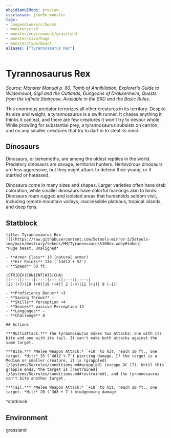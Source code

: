 ```yaml
---
obsidianUIMode: preview
cssclasses: json5e-monster
tags:
- compendium/src/5e/mm
- monster/cr/8
- monster/environment/grassland
- monster/size/huge
- monster/type/beast
aliases: ["Tyrannosaurus Rex"]
---
```

# Tyrannosaurus Rex
*Source: Monster Manual p. 80, Tomb of Annihilation, Explorer's Guide to Wildemount, Sigil and the Outlands, Dungeons of Drakkenheim, Quests from the Infinite Staircase. Available in the SRD and the Basic Rules.*  

This enormous predator terrorizes all other creatures in its territory. Despite its size and weight, a tyrannosaurus is a swift runner. It chases anything it thinks it can eat, and there are few creatures it won't try to devour whole. While prowling for substantial prey, a tyrannosaurus subsists on carrion, and on any smaller creatures that try to dart in to steal its meal.

## Dinosaurs

Dinosaurs, or behemoths, are among the oldest reptiles in the world. Predatory dinosaurs are savage, territorial hunters. Herbivorous dinosaurs are less aggressive, but they might attack to defend their young, or if startled or harassed.

Dinosaurs come in many sizes and shapes. Larger varieties often have drab coloration, while smaller dinosaurs have colorful markings akin to birds. Dinosaurs roam rugged and isolated areas that humanoids seldom visit, including remote mountain valleys, inaccessible plateaus, tropical islands, and deep fens.

## Statblock

```ad-statblock
title: Tyrannosaurus Rex
![](https://raw.githubusercontent.com/5etools-mirror-2/5etools-img/main/bestiary/tokens/MM/Tyrannosaurus%20Rex.webp#token)
*Huge beast, Unaligned*

- **Armor Class** 13 (natural armor)
- **Hit Points** 136 (`13d12 + 52`)
- **Speed** 50 ft.

|STR|DEX|CON|INT|WIS|CHA|
|:---:|:---:|:---:|:---:|:---:|:---:|
|25 (+7)|10 (+0)|19 (+4)| 2 (-4)|12 (+1)| 9 (-1)|

- **Proficiency Bonus** +3
- **Saving Throws** ⏤
- **Skills** Perception +4
- **Senses** passive Perception 14
- **Languages** —
- **Challenge** 8

## Actions

***Multiattack.*** The tyrannosaurus makes two attacks: one with its bite and one with its tail. It can't make both attacks against the same target.

***Bite.*** *Melee Weapon Attack:* `+10` to hit, reach 10 ft., one target. *Hit:* 33 (`4d12 + 7`) piercing damage. If the target is a Medium or smaller creature, it is [grappled](/Systems/5e/rules/conditions.md#grappled) (escape DC 17). Until this grapple ends, the target is [restrained](/Systems/5e/rules/conditions.md#restrained), and the tyrannosaurus can't bite another target.

***Tail.*** *Melee Weapon Attack:* `+10` to hit, reach 10 ft., one target. *Hit:* 20 (`3d8 + 7`) bludgeoning damage.
```
^statblock

## Environment

grassland